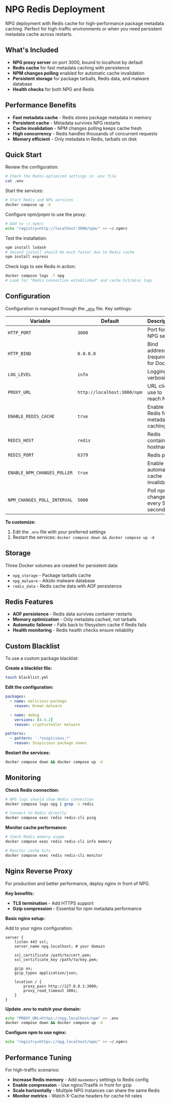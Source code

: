 # NPG Redis Deployment

NPG deployment with Redis cache for high-performance package metadata caching.
Perfect for high-traffic environments or when you need persistent metadata cache across restarts.

## What's Included

- **NPG proxy server** on port 3000, bound to localhost by default
- **Redis cache** for fast metadata caching with persistence
- **NPM changes polling** enabled for automatic cache invalidation
- **Persistent storage** for package tarballs, Redis data, and malware database
- **Health checks** for both NPG and Redis

## Performance Benefits

- **Fast metadata cache** - Redis stores package metadata in memory
- **Persistent cache** - Metadata survives NPG restarts
- **Cache invalidation** - NPM changes polling keeps cache fresh
- **High concurrency** - Redis handles thousands of concurrent requests
- **Memory efficient** - Only metadata in Redis, tarballs on disk

## Quick Start

Review the configuration:

```bash
# Check the Redis-optimized settings in .env file
cat .env
```

Start the services:

```bash
# Start Redis and NPG services
docker compose up -d
```

Configure npm/pnpm to use the proxy:

```bash
# Add to ~/.npmrc
echo "registry=http://localhost:3000/npm/" >> ~/.npmrc
```

Test the installation:

```bash
npm install lodash
# Second install should be much faster due to Redis cache
npm install express
```

Check logs to see Redis in action:

```bash
docker compose logs -f npg
# Look for "Redis connection established" and cache hit/miss logs
```

## Configuration

Configuration is managed through the [`.env`](./.env) file. Key settings:

| Variable | Default | Description |
|----------|---------|-------------|
| `HTTP_PORT` | `3000` | Port for the NPG server |
| `HTTP_BIND` | `0.0.0.0` | Bind address (required for Docker) |
| `LOG_LEVEL` | `info` | Logging verbosity |
| `PROXY_URL` | `http://localhost:3000/npm` | URL clients use to reach NPG |
| `ENABLE_REDIS_CACHE` | `true` | Enable Redis for metadata caching |
| `REDIS_HOST` | `redis` | Redis container hostname |
| `REDIS_PORT` | `6379` | Redis port |
| `ENABLE_NPM_CHANGES_POLLER` | `true` | Enable automatic cache invalidation |
| `NPM_CHANGES_POLL_INTERVAL` | `5000` | Poll npm changes every 5 seconds |

**To customize:**
1. Edit the `.env` file with your preferred settings
2. Restart the services: `docker compose down && docker compose up -d`

## Storage

Three Docker volumes are created for persistent data:

- `npg_storage` - Package tarballs cache
- `npg_malware` - Aikido malware database
- `redis_data` - Redis cache data with AOF persistence

## Redis Features

- **AOF persistence** - Redis data survives container restarts
- **Memory optimization** - Only metadata cached, not tarballs
- **Automatic failover** - Falls back to filesystem cache if Redis fails
- **Health monitoring** - Redis health checks ensure reliability

## Custom Blacklist

To use a custom package blacklist:

**Create a blacklist file:**

```bash
touch blacklist.yml
```

**Edit the configuration:**

```yaml
packages:
  - name: malicious-package
    reason: Known malware

  - name: debug
    versions: [4.4.2]
    reason: cryptostealer malware

patterns:
  - pattern: '.*suspicious.*'
    reason: Suspicious package names
```

**Restart the services:**

```bash
docker compose down && docker compose up -d
```

## Monitoring

**Check Redis connection:**

```bash
# NPG logs should show Redis connection
docker compose logs npg | grep -i redis

# Connect to Redis directly
docker compose exec redis redis-cli ping
```

**Monitor cache performance:**

```bash
# Check Redis memory usage
docker compose exec redis redis-cli info memory

# Monitor cache hits
docker compose exec redis redis-cli monitor
```

## Nginx Reverse Proxy

For production and better performance, deploy nginx in front of NPG.

**Key benefits:**

- **TLS termination** - Add HTTPS support
- **Gzip compression** - Essential for npm metadata performance

**Basic nginx setup:**

Add to your nginx configuration:

```nginx
server {
    listen 443 ssl;
    server_name npg.localhost; # your domain

    ssl_certificate /path/to/cert.pem;
    ssl_certificate_key /path/to/key.pem;

    gzip on;
    gzip_types application/json;

    location / {
        proxy_pass http://127.0.0.1:3000;
        proxy_read_timeout 300s;
    }
}
```

**Update .env to match your domain:**

```bash
echo "PROXY_URL=https://npg.localhost/npm" >> .env
docker compose down && docker compose up -d
```

**Configure npm to use nginx:**

```bash
echo "registry=https://npg.localhost/npm/" >> ~/.npmrc
```

## Performance Tuning

For high-traffic scenarios:

- **Increase Redis memory** - Add `maxmemory` settings to Redis config
- **Enable compression** - Use nginx/Traefik in front for gzip
- **Scale horizontally** - Multiple NPG instances can share the same Redis
- **Monitor metrics** - Watch X-Cache headers for cache hit rates
